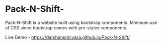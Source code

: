 # Pack-N-Shift-
Pack-N-Shift is a website built using bootstrap components. Minimum use of CSS since bootstrap comes with pre-styles components.

Live Demo - https://darshansrinivasa.github.io/Pack-N-Shift/
